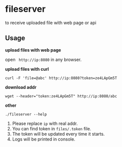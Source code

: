 # fileserver

to receive uploaded file with web page or api

## Usage

**upload files with web page**

open ` http://ip:8080` in any browser.

**upload files with curl**

`curl -F 'file=@abc' http://ip:8080?token=ze4LApGm5T`

**download addr**

`wget --header="token:ze4LApGm5T" http://ip:8080/abc`

**other**

`./fileserver --help`

1. Please replace `ip` with real addr.
2. You can find token in `files/.token` file.
3. The token will be updated every time it starts.
4. Logs will be printed in console.

